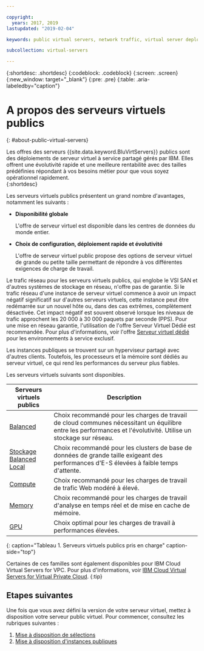 ```yaml
---

copyright:
  years: 2017, 2019
lastupdated: "2019-02-04"

keywords: public virtual servers, network traffic, virtual server deployment

subcollection: virtual-servers

---
```


{:shortdesc: .shortdesc}
{:codeblock: .codeblock}
{:screen: .screen}
{:new_window: target="_blank"}
{:pre: .pre}
{:table: .aria-labeledby="caption"}

# A propos des serveurs virtuels publics
{: #about-public-virtual-servers}

Les offres des serveurs {{site.data.keyword.BluVirtServers}} publics sont des déploiements de serveur virtuel à service partagé gérés par IBM. Elles offrent une évolutivité rapide et une meilleure rentabilité avec des tailles prédéfinies répondant à vos besoins métier pour que vous soyez opérationnel rapidement.  
{:shortdesc}

Les serveurs virtuels publics présentent un grand nombre d'avantages, notamment les suivants :

* **Disponibilité globale**

    L'offre de serveur virtuel est disponible dans les centres de données du monde entier.

* **Choix de configuration, déploiement rapide et évolutivité**

    L'offre de serveur virtuel public propose des options de serveur virtuel de grande ou petite taille permettant de répondre à vos différentes exigences de charge de travail.

Le trafic réseau pour les serveurs virtuels publics, qui englobe le VSI SAN et d'autres systèmes de stockage en réseau, n'offre pas de garantie. Si le trafic réseau d'une instance de serveur virtuel commence à avoir un impact négatif significatif sur d'autres serveurs virtuels, cette instance peut être redémarrée sur un nouvel hôte ou, dans des cas extrêmes, complètement désactivée. Cet impact négatif est souvent observé lorsque les niveaux de trafic approchent les 20 000 à 30 000 paquets par seconde (PPS).  Pour une mise en réseau garantie, l'utilisation de l'offre Serveur Virtuel Dédié est recommandée. Pour plus d'informations, voir l'offre [Serveur virtuel dédié](/docs/vsi?topic=virtual-servers-dedicated-virtual-servers) pour les environnements à service exclusif.

Les instances publiques se trouvent sur un hyperviseur partagé avec d'autres clients. Toutefois, les processeurs et la mémoire sont dédiés au serveur virtuel, ce qui rend les performances du serveur plus fiables.

Les serveurs virtuels suivants sont disponibles.

| Serveurs virtuels publics  | Description                                                                                              |
| ----------------------- | -------------------------------------------------------------------------------------------------------- |
| [Balanced](/docs/vsi?topic=virtual-servers-balanced#balanced) | Choix recommandé pour les charges de travail de cloud communes nécessitant un équilibre entre les performances et l'évolutivité. Utilise un stockage sur réseau.|
| [Stockage Balanced Local](/docs/vsi?topic=virtual-servers-balanced-local-storage#balanced-local-storage) | Choix recommandé pour les clusters de base de données de grande taille exigeant des performances d'E-S élevées à faible temps d'attente.|
| [Compute](/docs/vsi?topic=virtual-servers-compute#compute) | Choix recommandé pour les charges de travail de trafic Web modéré à élevé.|
| [Memory](/docs/vsi?topic=virtual-servers-memory#memory)  | Choix recommandé pour les charges de travail d'analyse en temps réel et de mise en cache de mémoire. |
| [GPU](/docs/vsi?topic=virtual-servers-gpu#gpu)  | Choix optimal pour les charges de travail à performances élevées.
{: caption="Tableau 1. Serveurs virtuels publics pris en charge" caption-side="top"}

Certaines de ces familles sont également disponibles pour IBM Cloud Virtual Servers for VPC. Pour plus d'informations, voir [IBM Cloud Virtual Servers for Virtual Private Cloud](/docs/vsi-is?topic=virtual-servers-is-gettingstartedvsigen#gettingstartedvsigen).
{:tip}

## Etapes suivantes

Une fois que vous avez défini la version de votre serveur virtuel, mettez à disposition votre serveur public virtuel. Pour commencer, consultez les rubriques suivantes :
1. [Mise à disposition de sélections](/docs/vsi?topic=virtual-servers-provisioning-selections)
2. [Mise à disposition d'instances publiques](/docs/vsi?topic=virtual-servers-ordering-vs-public)
